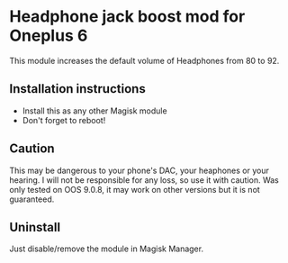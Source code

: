 #  Headphone jack boost mod for Oneplus 6

This module increases the default volume of Headphones from 80 to 92.

## Installation instructions
* Install this as any other Magisk module
* Don't forget to reboot!

## Caution
 This may be dangerous to your phone's DAC, your heaphones or your hearing. I will not be responsible for any loss, so use it with caution.
 Was only tested on OOS 9.0.8, it may work on other versions but it is not guaranteed.

## Uninstall
 Just disable/remove the module in Magisk Manager.
